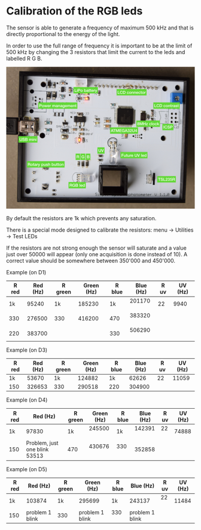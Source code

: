 # Calibration of the RGB leds

The sensor is able to generate a frequency of maximum 500 kHz and that is directly proportional to the energy of the light.

In order to use the full range of frequency it is important to be at the limit of 500 kHz by changing the 3 resistors that limit the current to the leds and labelled R G B.

<img src='pcb-description.001.jpeg' width='600' />

By default the resistors are 1k which prevents any saturation.

There is a special mode designed to calibrate the resistors: menu -> Utilities -> Test LEDs

If the resistors are not strong enough the sensor will saturate and a value just over 50000 will appear (only one acquisition is done instead of 10). A correct value should be somewhere between 350'000 and 450'000.


Example (on D1)

| R red | Red (Hz) | R green | Green (Hz) | R blue | Blue (Hz) | R uv | UV (Hz) |
|-------|----------|---------|------------|--------|-----------|------|---------|
| 1k    | 95240    | 1k      | 185230     | 1k     | 201170    | 22   | 9940    |
| 330   | 276500   | 330     | 416200     | 470    | 383320    |      |         |
| 220   | 383700   |         |            | 330    | 506290    |      |         |

Example (on D3)

| R red | Red (Hz) | R green | Green (Hz) | R blue | Blue (Hz) | R uv | UV (Hz) |
|-------|----------|---------|------------|--------|-----------|------|---------|
| 1k    | 53670    | 1k      | 124882     | 1k     | 62626     | 22   | 11059   |
| 150   | 326653   | 330     | 290518     | 220    | 304900    |      |         |

Example (on D4)

| R red | Red (Hz) | R green | Green (Hz) | R blue | Blue (Hz) | R uv | UV (Hz) |
|-------|----------|---------|------------|--------|-----------|------|---------|
| 1k    | 97830    | 1k      | 245500     | 1k     | 142391     | 22   | 74888   |
| 150   | Problem, just one blink 53513   | 470     | 430676     | 330    |  352858   |      |         |

Example (on D5)

| R red | Red (Hz) | R green | Green (Hz) | R blue | Blue (Hz) | R uv | UV (Hz) |
|-------|----------|---------|------------|--------|-----------|------|---------|
| 1k    | 103874     | 1k      | 295699     | 1k     | 243137     | 22   | 11484   |
| 150   | problem 1 blink  | 330     | problem 1 blink    | 330    | problem 1 blink   |      |         |
